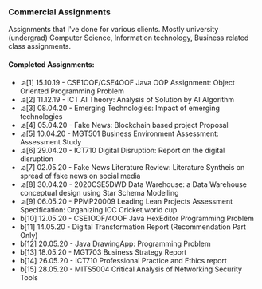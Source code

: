 ### Commercial Assignments

Assignments that I've done for various clients. Mostly university (undergrad) Computer Science,
Information technology, Business related class assignments.

#### Completed Assignments:
- .a[1] 15.10.19 - CSE1OOF/CSE4OOF Java OOP Assignment: Object Oriented Programming Problem
- .a[2] 11.12.19 - ICT AI Theory: Analysis of Solution by AI Algorithm 
- .a[3] 08.04.20 - Emerging Technologies: Impact of emerging technologies 
- .a[4] 05.04.20 - Fake News: Blockchain based project Proposal
- .a[5] 10.04.20 - MGT501 Business Environment Assessment: Assessment Study 
- .a[6] 29.04.20 - ICT710 Digital Disruption: Report on the digital disruption 
- .a[7] 02.05.20 - Fake News Literature Review: Literature Syntheis on spread of fake news on social media
- .a[8] 30.04.20 - 2020CSE5DWD Data Warehouse: a Data Warehouse conceptual design using Star Schema Modelling 
- .a[9] 06.05.20 - PPMP20009 Leading Lean Projects Assessment Specification: Organizing ICC Cricket world cup
- b[10] 12.05.20 - CSE1OOF/4OOF Java HexEditor Programming Problem
- b[11] 14.05.20 - Digital Transformation Report (Recommendation Part Only)
- b[12] 20.05.20 - Java DrawingApp: Programming Problem
- b[13] 18.05.20 - MGT703 Business Strategy Report
- b[14] 26.05.20 - ICT710 Professional Practice and Ethics report
- b[15] 28.05.20 - MITS5004 Critical Analysis of Networking Security Tools